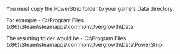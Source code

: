 You must copy the PowerStrip folder to your game's Data directory.

For example - C:\Program Files (x86)\Steam\steamapps\common\Overgrowth\Data

The resulting folder would be - C:\Program Files (x86)\Steam\steamapps\common\Overgrowth\Data\PowerStrip
